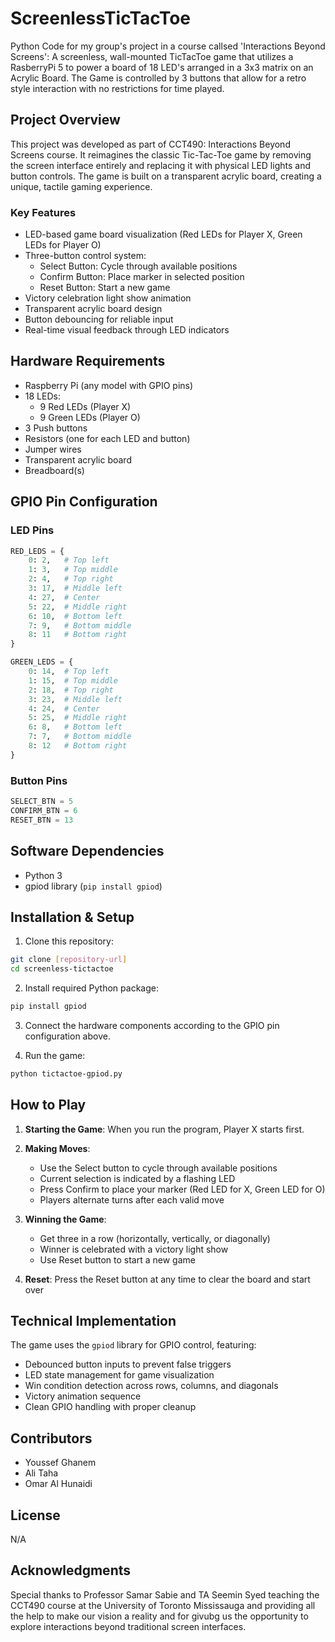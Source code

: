 # ScreenlessTicTacToe
Python Code for my group's project in a course callsed 'Interactions Beyond Screens': A screenless, wall-mounted TicTacToe game that utilizes a RasberryPi 5 to power a board of 18 LED's arranged in a 3x3 matrix on an Acrylic Board. The Game is controlled by 3 buttons that allow for a retro style interaction with no restrictions for time played.

## Project Overview

This project was developed as part of CCT490: Interactions Beyond Screens course. It reimagines the classic Tic-Tac-Toe game by removing the screen interface entirely and replacing it with physical LED lights and button controls. The game is built on a transparent acrylic board, creating a unique, tactile gaming experience.

### Key Features

- LED-based game board visualization (Red LEDs for Player X, Green LEDs for Player O)
- Three-button control system:
  - Select Button: Cycle through available positions
  - Confirm Button: Place marker in selected position
  - Reset Button: Start a new game
- Victory celebration light show animation
- Transparent acrylic board design
- Button debouncing for reliable input
- Real-time visual feedback through LED indicators

## Hardware Requirements

- Raspberry Pi (any model with GPIO pins)
- 18 LEDs:
  - 9 Red LEDs (Player X)
  - 9 Green LEDs (Player O)
- 3 Push buttons
- Resistors (one for each LED and button)
- Jumper wires
- Transparent acrylic board
- Breadboard(s)

## GPIO Pin Configuration

### LED Pins
```python
RED_LEDS = {
    0: 2,   # Top left
    1: 3,   # Top middle
    2: 4,   # Top right
    3: 17,  # Middle left
    4: 27,  # Center
    5: 22,  # Middle right
    6: 10,  # Bottom left
    7: 9,   # Bottom middle
    8: 11   # Bottom right
}

GREEN_LEDS = {
    0: 14,  # Top left
    1: 15,  # Top middle
    2: 18,  # Top right
    3: 23,  # Middle left
    4: 24,  # Center
    5: 25,  # Middle right
    6: 8,   # Bottom left
    7: 7,   # Bottom middle
    8: 12   # Bottom right
}
```

### Button Pins
```python
SELECT_BTN = 5
CONFIRM_BTN = 6
RESET_BTN = 13
```

## Software Dependencies

- Python 3
- gpiod library (`pip install gpiod`)

## Installation & Setup

1. Clone this repository:
```bash
git clone [repository-url]
cd screenless-tictactoe
```

2. Install required Python package:
```bash
pip install gpiod
```

3. Connect the hardware components according to the GPIO pin configuration above.

4. Run the game:
```bash
python tictactoe-gpiod.py
```

## How to Play

1. **Starting the Game**: When you run the program, Player X starts first.

2. **Making Moves**:
   - Use the Select button to cycle through available positions
   - Current selection is indicated by a flashing LED
   - Press Confirm to place your marker (Red LED for X, Green LED for O)
   - Players alternate turns after each valid move

3. **Winning the Game**:
   - Get three in a row (horizontally, vertically, or diagonally)
   - Winner is celebrated with a victory light show
   - Use Reset button to start a new game

4. **Reset**: Press the Reset button at any time to clear the board and start over

## Technical Implementation

The game uses the `gpiod` library for GPIO control, featuring:

- Debounced button inputs to prevent false triggers
- LED state management for game visualization
- Win condition detection across rows, columns, and diagonals
- Victory animation sequence
- Clean GPIO handling with proper cleanup

## Contributors

- Youssef Ghanem
- Ali Taha
- Omar Al Hunaidi

## License

N/A

## Acknowledgments

Special thanks to Professor Samar Sabie and TA Seemin Syed teaching the CCT490 course at the University of Toronto Mississauga and providing all the help to make our vision a reality and for givubg us the opportunity to explore interactions beyond traditional screen interfaces.
